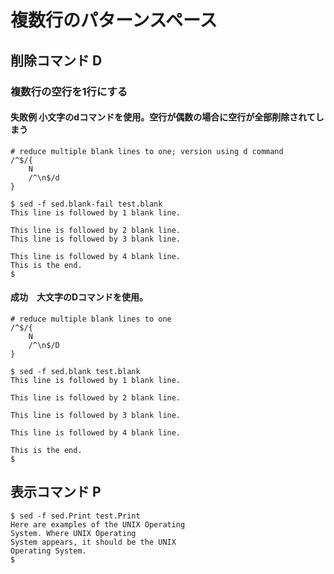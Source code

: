 # 複数行のパターンスペース
## 削除コマンド D
### 複数行の空行を1行にする
#### 失敗例  小文字のdコマンドを使用。空行が偶数の場合に空行が全部削除されてしまう
```
# reduce multiple blank lines to one; version using d command
/^$/{
    N
    /^\n$/d
}
```
```
$ sed -f sed.blank-fail test.blank
This line is followed by 1 blank line.

This line is followed by 2 blank line.
This line is followed by 3 blank line.

This line is followed by 4 blank line.
This is the end.
$
```
#### 成功　大文字のDコマンドを使用。
```
# reduce multiple blank lines to one
/^$/{
    N
    /^\n$/D
}
```
```
$ sed -f sed.blank test.blank
This line is followed by 1 blank line.

This line is followed by 2 blank line.

This line is followed by 3 blank line.

This line is followed by 4 blank line.

This is the end.
$
```
## 表示コマンド P
```
$ sed -f sed.Print test.Print
Here are examples of the UNIX Operating
System. Where UNIX Operating
System appears, it should be the UNIX
Operating System.
$
```
